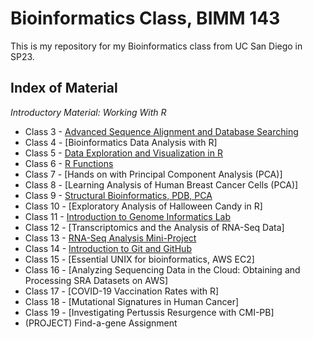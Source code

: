 # Bioinformatics Class, BIMM 143
This is my repository for my Bioinformatics class from UC San Diego in SP23.

## Index of Material
*Introductory Material: Working With R*
- Class 3 - [Advanced Sequence Alignment and Database Searching](https://github.com/kirajung/bimm143_kira_sp23/blob/83f519467508eb3e7e736a9d481d00d6448a7ab1/week03/week03.R%20PDF.pdf)
- Class 4 - [Bioinformatics Data Analysis with R]
- Class 5 - [Data Exploration and Visualization in R](https://github.com/kirajung/bimm143_kira_sp23/tree/3881f005c2167f5b8de1296de886ea40c5fd6e8b/Class05Lab)
- Class 6 - [R Functions](Class06Lab/Class06LabQuarto.Rmd)
- Class 7 - [Hands on with Principal Component Analysis (PCA)]
- Class 8 - [Learning Analysis of Human Breast Cancer Cells (PCA)]
- Class 9 - [Structural Bioinformatics, PDB, PCA](https://github.com/kirajung/bimm143_kira_sp23/blob/b796766e8598a6232163f8f0bc342161b41955e9/class09.qmd)
- Class 10 - [Exploratory Analysis of Halloween Candy in R]
- Class 11 - [Introduction to Genome Informatics Lab](https://github.com/kirajung/bimm143_kira_sp23/blob/4cb8020be1e57877bbd6c4682362b5b17d1138d9/lab11/lab11.Rmd)
- Class 12 - [Transcriptomics and the Analysis of RNA-Seq Data]
- Class 13 - [RNA-Seq Analysis Mini-Project](https://github.com/kirajung/bimm143_kira_sp23/blob/4cb8020be1e57877bbd6c4682362b5b17d1138d9/class13/class13.Rmd)
- Class 14 - [Introduction to Git and GitHub](https://github.com/kirajung/bimm143_kira_sp23/blob/4cb8020be1e57877bbd6c4682362b5b17d1138d9/class14/class14.Rmd)
- Class 15 - [Essential UNIX for bioinformatics, AWS EC2]
- Class 16 - [Analyzing Sequencing Data in the Cloud: Obtaining and Processing SRA Datasets on AWS]
- Class 17 - [COVID-19 Vaccination Rates with R]
- Class 18 - [Mutational Signatures in Human Cancer]
- Class 19 - [Investigating Pertussis Resurgence with CMI-PB]
- (PROJECT) Find-a-gene Assignment
